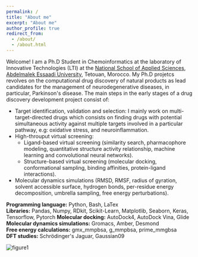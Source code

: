```yaml
---
permalink: /
title: "About me"
excerpt: "About me"
author_profile: true
redirect_from: 
  - /about/
  - /about.html
---
```


Welcome! I am a Ph.D Student in Chemoinformatics at the laboratory of Innovative Technologies (LTI) at the [National School of Applied Sciences](http://ensat.ac.ma/Portail/), [Abdelmalek Essaadi University](http://www.uae.ma/website/), Tetouan, Morocco. My Ph.D projetcs revolves on the computational drug discovery of natural products as lead candidates for the management of neurodegenerative diseases, in particular, Parkinson's disease. The main steps in the early stages of a drug discovery development project consist of:
   * Target identification, validation and selection: I mainly work on multi-target-directed drugs which consists on finding drugs with potential simultaneous activity against multiple targets involved in a particular pathway, e.g: oxidative stress, and neuroinflammation.
   * High-throuput virtual screening:
        * Ligand-based virtual screening (similarity search, pharmacophore modeling, quantitative structure activity relationship, machine learning and convolutional neural networks).
        * Structure-based virtual screening (molecular docking, conformational sampling, binding affinities, protein-ligand interactions).
   * Molecular dynamics simulations (RMSD, RMSF, radius of gyration, solvent accessible surface, hydrogen bonds, per-residue energy decomposition, umbrella sampling, free energy perturbations).
  
**Programming language:** Python, Bash, LaTex  
**Libraries:** Pandas, Numpy, RDkit, Scikit-Learn, Matplotlib, Seaborn, Keras, Tensorflow, Pytorch
**Molecular docking:** AutoDock4, AutoDock Vina, Glide   
**Molecular dynamics simulations:** Gromacs, Amber, Desmond  
**Free energy calculations:** gmx_mmpbsa, g_mmpbsa, prime_mmgbsa  
**DFT studies:** Schrödinger's Jaguar, Gaussian09

![figure1](https://raw.githubusercontent.com/yboulaamane/yboulaamane.github.io/master/images/research/cadd.png "General process of a drug discovery project.")
